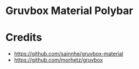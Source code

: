 # Gruvbox Material Polybar

# Credits
- https://github.com/sainnhe/gruvbox-material
- https://github.com/morhetz/gruvbox
